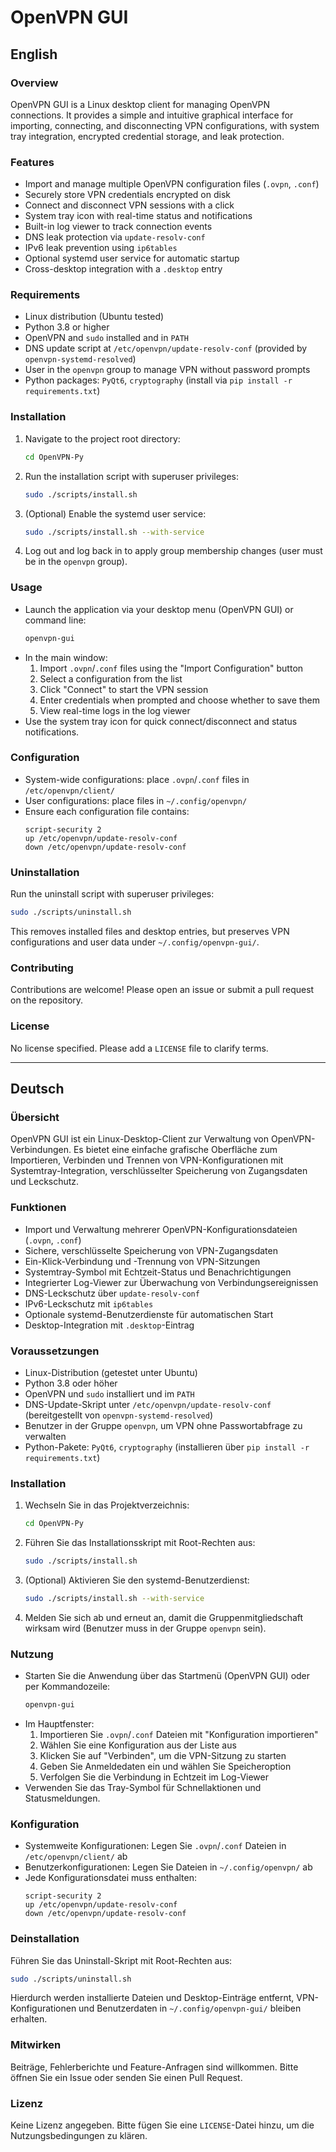 # OpenVPN GUI

## English

### Overview

OpenVPN GUI is a Linux desktop client for managing OpenVPN connections. It provides a simple and intuitive graphical interface for importing, connecting, and disconnecting VPN configurations, with system tray integration, encrypted credential storage, and leak protection.

### Features

- Import and manage multiple OpenVPN configuration files (`.ovpn`, `.conf`)
- Securely store VPN credentials encrypted on disk
- Connect and disconnect VPN sessions with a click
- System tray icon with real-time status and notifications
- Built-in log viewer to track connection events
- DNS leak protection via `update-resolv-conf`
- IPv6 leak prevention using `ip6tables`
- Optional systemd user service for automatic startup
- Cross-desktop integration with a `.desktop` entry

### Requirements

- Linux distribution (Ubuntu tested)
- Python 3.8 or higher
- OpenVPN and `sudo` installed and in `PATH`
- DNS update script at `/etc/openvpn/update-resolv-conf` (provided by `openvpn-systemd-resolved`)
- User in the `openvpn` group to manage VPN without password prompts
- Python packages: `PyQt6`, `cryptography` (install via `pip install -r requirements.txt`)

### Installation

1. Navigate to the project root directory:
   ```bash
   cd OpenVPN-Py
   ```
2. Run the installation script with superuser privileges:
   ```bash
   sudo ./scripts/install.sh
   ```
3. (Optional) Enable the systemd user service:
   ```bash
   sudo ./scripts/install.sh --with-service
   ```
4. Log out and log back in to apply group membership changes (user must be in the `openvpn` group).

### Usage

- Launch the application via your desktop menu (OpenVPN GUI) or command line:
  ```bash
  openvpn-gui
  ```
- In the main window:
  1. Import `.ovpn`/`.conf` files using the "Import Configuration" button
  2. Select a configuration from the list
  3. Click "Connect" to start the VPN session
  4. Enter credentials when prompted and choose whether to save them
  5. View real-time logs in the log viewer
- Use the system tray icon for quick connect/disconnect and status notifications.

### Configuration

- System-wide configurations: place `.ovpn`/`.conf` files in `/etc/openvpn/client/`
- User configurations: place files in `~/.config/openvpn/`
- Ensure each configuration file contains:
  ```text
  script-security 2
  up /etc/openvpn/update-resolv-conf
  down /etc/openvpn/update-resolv-conf
  ```

### Uninstallation

Run the uninstall script with superuser privileges:
```bash
sudo ./scripts/uninstall.sh
```
This removes installed files and desktop entries, but preserves VPN configurations and user data under `~/.config/openvpn-gui/`.

### Contributing

Contributions are welcome! Please open an issue or submit a pull request on the repository.

### License

No license specified. Please add a `LICENSE` file to clarify terms.

---

## Deutsch

### Übersicht

OpenVPN GUI ist ein Linux-Desktop-Client zur Verwaltung von OpenVPN-Verbindungen. Es bietet eine einfache grafische Oberfläche zum Importieren, Verbinden und Trennen von VPN-Konfigurationen mit Systemtray-Integration, verschlüsselter Speicherung von Zugangsdaten und Leckschutz.

### Funktionen

- Import und Verwaltung mehrerer OpenVPN-Konfigurationsdateien (`.ovpn`, `.conf`)
- Sichere, verschlüsselte Speicherung von VPN-Zugangsdaten
- Ein-Klick-Verbindung und -Trennung von VPN-Sitzungen
- Systemtray-Symbol mit Echtzeit-Status und Benachrichtigungen
- Integrierter Log-Viewer zur Überwachung von Verbindungsereignissen
- DNS-Leckschutz über `update-resolv-conf`
- IPv6-Leckschutz mit `ip6tables`
- Optionale systemd-Benutzerdienste für automatischen Start
- Desktop-Integration mit `.desktop`-Eintrag

### Voraussetzungen

- Linux-Distribution (getestet unter Ubuntu)
- Python 3.8 oder höher
- OpenVPN und `sudo` installiert und im `PATH`
- DNS-Update-Skript unter `/etc/openvpn/update-resolv-conf` (bereitgestellt von `openvpn-systemd-resolved`)
- Benutzer in der Gruppe `openvpn`, um VPN ohne Passwortabfrage zu verwalten
- Python-Pakete: `PyQt6`, `cryptography` (installieren über `pip install -r requirements.txt`)

### Installation

1. Wechseln Sie in das Projektverzeichnis:
   ```bash
   cd OpenVPN-Py
   ```
2. Führen Sie das Installationsskript mit Root-Rechten aus:
   ```bash
   sudo ./scripts/install.sh
   ```
3. (Optional) Aktivieren Sie den systemd-Benutzerdienst:
   ```bash
   sudo ./scripts/install.sh --with-service
   ```
4. Melden Sie sich ab und erneut an, damit die Gruppenmitgliedschaft wirksam wird (Benutzer muss in der Gruppe `openvpn` sein).

### Nutzung

- Starten Sie die Anwendung über das Startmenü (OpenVPN GUI) oder per Kommandozeile:
  ```bash
  openvpn-gui
  ```
- Im Hauptfenster:
  1. Importieren Sie `.ovpn`/`.conf` Dateien mit "Konfiguration importieren"
  2. Wählen Sie eine Konfiguration aus der Liste aus
  3. Klicken Sie auf "Verbinden", um die VPN-Sitzung zu starten
  4. Geben Sie Anmeldedaten ein und wählen Sie Speicheroption
  5. Verfolgen Sie die Verbindung in Echtzeit im Log-Viewer
- Verwenden Sie das Tray-Symbol für Schnellaktionen und Statusmeldungen.

### Konfiguration

- Systemweite Konfigurationen: Legen Sie `.ovpn`/`.conf` Dateien in `/etc/openvpn/client/` ab
- Benutzerkonfigurationen: Legen Sie Dateien in `~/.config/openvpn/` ab
- Jede Konfigurationsdatei muss enthalten:
  ```text
  script-security 2
  up /etc/openvpn/update-resolv-conf
  down /etc/openvpn/update-resolv-conf
  ```

### Deinstallation

Führen Sie das Uninstall-Skript mit Root-Rechten aus:
```bash
sudo ./scripts/uninstall.sh
```
Hierdurch werden installierte Dateien und Desktop-Einträge entfernt, VPN-Konfigurationen und Benutzerdaten in `~/.config/openvpn-gui/` bleiben erhalten.

### Mitwirken

Beiträge, Fehlerberichte und Feature-Anfragen sind willkommen. Bitte öffnen Sie ein Issue oder senden Sie einen Pull Request.

### Lizenz

Keine Lizenz angegeben. Bitte fügen Sie eine `LICENSE`-Datei hinzu, um die Nutzungsbedingungen zu klären. 
